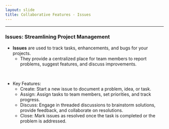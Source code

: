 ```yaml
---
layout: slide
title: Collaborative Features - Issues
---
```


---

<section markdown="1">

### Issues: Streamlining Project Management

- **Issues** are used to track tasks, enhancements, and bugs for your projects.
  - They provide a centralized place for team members to report problems, suggest features, and discuss improvements. 

<br>

- Key Features:
  - Create: Start a new issue to document a problem, idea, or task.
  - Assign: Assign tasks to team members, set priorities, and track progress.
  - Discuss: Engage in threaded discussions to brainstorm solutions, provide feedback, and collaborate on resolutions.
  - Close: Mark issues as resolved once the task is completed or the problem is addressed.

</section>
